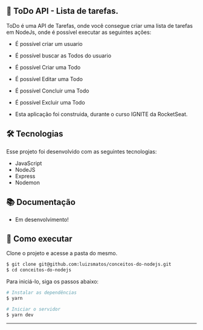 ## 📄 ToDo API - Lista de tarefas. 

ToDo é uma API de Tarefas, onde você consegue criar uma lista de tarefas em NodeJs, onde é possível executar as seguintes ações:

  - É possível criar um usuario
  - É possível buscar as Todos do usuario
  - É possível Criar uma Todo
  - É possível Editar uma Todo
  - É possível Concluir uma Todo
  - É possível Excluir uma Todo

 - Esta aplicação foi construida, durante o curso IGNITE da RocketSeat.

## 🛠 Tecnologias

Esse projeto foi desenvolvido com as seguintes tecnologias:

- JavaScript
- NodeJS
- Express
- Nodemon

## 📚 Documentação

  - Em desenvolvimento!

## 🚀 Como executar

Clone o projeto e acesse a pasta do mesmo.

```bash
$ git clone git@github.com:luizsmatos/conceitos-do-nodejs.git
$ cd conceitos-do-nodejs
```

Para iniciá-lo, siga os passos abaixo:
```bash
# Instalar as dependências
$ yarn

# Iniciar o servidor
$ yarn dev
```
---
